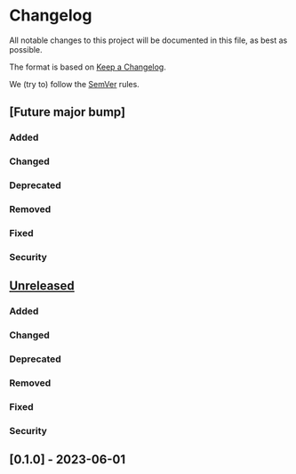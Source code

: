 # Changelog

All notable changes to this project will be documented in this file, as best as possible.

The format is based on [Keep a Changelog].

We (try to) follow the [SemVer] rules.

## [Future major bump]
### Added
### Changed
### Deprecated
### Removed
### Fixed
### Security

## [Unreleased]
### Added
### Changed
### Deprecated
### Removed
### Fixed
### Security

## [0.1.0] - 2023-06-01

[Unreleased]: https://github.com/taeruh/pauli_tracker/compare/pv0.1.0...HEAD

[Keep a Changelog]: https://keepachangelog.com/en/1.0.0/
[SemVer]: https://semver.org/
